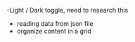 -Light / Dark toggle, need to research this
- reading data from json file
- organize content in a grid